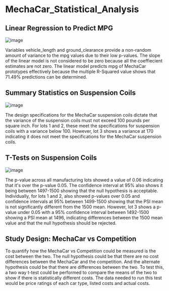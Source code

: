 # MechaCar_Statistical_Analysis

## Linear Regression to Predict MPG
![image](https://user-images.githubusercontent.com/96352427/163791813-9a636bb7-b6fc-4f9a-950d-c38e095bd82d.png)

Variables vehicle_length and ground_clearance provide a non-random amount of variance to the mpg values due to their low p-values.
The slope of the linear model is not considered to be zero because all the coeffiecient estimates are not zero.
The linear model predicts mpg of MechaCar prototypes effectively because the multiple R-Squared value shows that 71.49% predictions can be determined.

## Summary Statistics on Suspension Coils
![image](https://user-images.githubusercontent.com/96352427/163797125-5d45027e-21d4-4fd9-8ac5-cd7ccba709ac.png)

The design specifications for the MechaCar suspension coils dictate that the variance of the suspension coils must not exceed 100 pounds per square inch.
For lots 1 and 2, these meet the specifications for suspension coils with a variance below 100. However, lot 3 shows a variance at 170 indicating it does not meet the specifications for the MechaCar suspension coils. 

## T-Tests on Suspension Coils
![image](https://user-images.githubusercontent.com/96352427/163797998-7b80c784-2d58-46e0-8abc-2c0d45321f14.png)

The p-value across all manufacturing lots showed a value of 0.06 indicating that it's over the p-value 0.05. The confidence interval at 95% also shows it being between 1497-1500 showing that the null hypothesis is acceptable. Individually, for lots 1 and 2, also showed p-values over 0.05 and confidence intervals at 95% between 1499-1500 showing that the PSI mean is not significantly different from the 1500 mean. However, lot 3 shows a p-value under 0.05 with a 95% confidence interval between 1492-1500 showing a PSI mean at 1496, indicating differences between the 1500 mean value and that the null hypothesis should be rejected. 

## Study Design: MechaCar vs Competition
To quantify how the MechaCar vs Competition could be measured is the cost between the two.
The null hypothesis could be that there are no cost differences between the MechaCar and the competition. And the alternate hypothesis could be that there are differences between the two.
To test this, a two way t-test could be performed to compare the means of the two to show if there is statistically different costs.
The data needed to run this test would be price ratings of each car type, listed costs and actual costs. 
